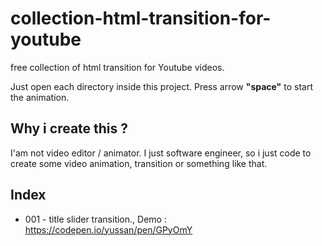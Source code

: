 # collection-html-transition-for-youtube

free collection of html transition for Youtube videos.

Just open each directory inside this project. Press arrow **"space"** to start the animation.

## Why i create this ?

I'am not video editor / animator. I just software engineer, so i just code to create some video animation, transition or something like that.

## Index

* 001 - title slider transition., Demo : https://codepen.io/yussan/pen/GPyOmY

